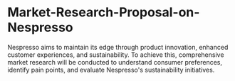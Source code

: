 # Market-Research-Proposal-on-Nespresso
Nespresso aims to maintain its edge through product innovation, enhanced customer experiences, and sustainability. To achieve this, comprehensive market research will be conducted to understand consumer preferences, identify pain points, and evaluate Nespresso's sustainability initiatives.
